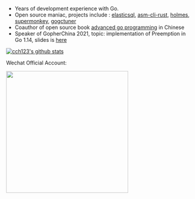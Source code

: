 * Years of development experience with Go.
* Open source maniac, projects include : [elasticsql](http://github.com/cch123/elasticsql), [asm-cli-rust](http://github.com/cch123/asm-cli-rust), [holmes](https://github.com/mosn/holmes), [supermonkey](http://github.com/cch123/supermonkey), [gogctuner](https://github.com/cch123/gogctuner)
* Coauthor of open source book [advanced go programming](https://github.com/chai2010/advanced-go-programming-book) in Chinese
* Speaker of GopherChina 2021, topic: implementation of Preemption in Go 1.14, slides is [here](https://github.com/gopherchina/conference/blob/master/2021/2.2.3%20Go%E8%AF%AD%E8%A8%80%E7%9A%84%E6%8A%A2%E5%8D%A0%E5%BC%8F%E8%B0%83%E5%BA%A6.pdf)

[![cch123's github stats](https://github-readme-stats-git-masterrstaa-rickstaa.vercel.app/api?username=cch123)](https://github.com/cch123)

Wechat Official Account:

<img width="330px"  src="https://xargin.com/content/images/2021/05/wechat.png">
